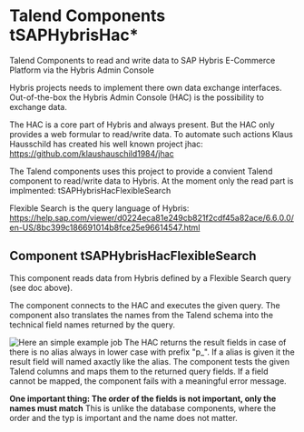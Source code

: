 # Talend Components tSAPHybrisHac*
Talend Components to read and write data to SAP Hybris E-Commerce Platform via the Hybris Admin Console

Hybris projects needs to implement there own data exchange interfaces.
Out-of-the-box the Hybris Admin Console (HAC) is the possibility to exchange data.

The HAC is a core part of Hybris and always present.
But the HAC only provides a web formular to read/write data.
To automate such actions Klaus Hausschild has created his well known project jhac:
https://github.com/klaushauschild1984/jhac

The Talend components uses this project to provide a convient Talend component to read/write data to Hybris.
At the moment only the read part is implmented: tSAPHybrisHacFlexibleSearch

Flexible Search is the query language of Hybris:
https://help.sap.com/viewer/d0224eca81e249cb821f2cdf45a82ace/6.6.0.0/en-US/8bc399c186691014b8fce25e96614547.html

## Component tSAPHybrisHacFlexibleSearch
This component reads data from Hybris defined by a Flexible Search query (see doc above).

The component connects to the HAC and executes the given query.
The component also translates the names from the Talend schema into the technical field names returned by the query.

![Here an simple example job](https://github.com/jlolling/talendcomp_tHybrisHac/blob/master/doc/tSAPHybrisHacFlexibleSearch_example_job_design.png)
The HAC returns the result fields in case of there is no alias always in lower case with prefix "p_".
If a alias is given it the result field will named axactly like the alias.
The component tests the given Talend columns and maps them to the returned query fields.
If a field cannot be mapped, the component fails with a meaningful error message.

**One important thing: The order of the fields is not important, only the names must match**
This is unlike the database components, where the order and the typ is important and the name does not matter.

